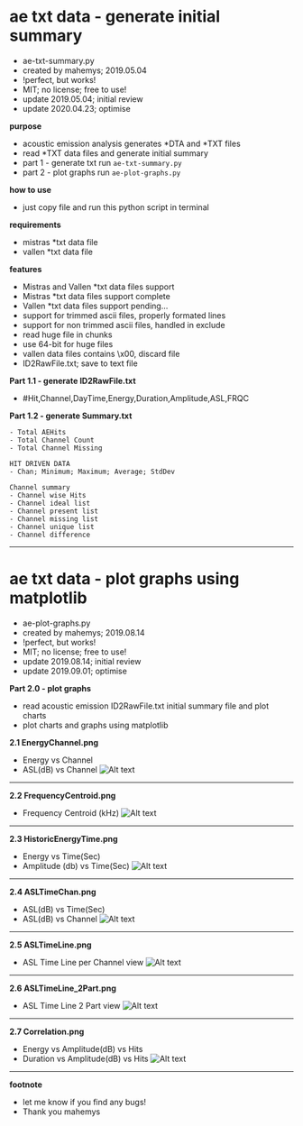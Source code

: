 # ae txt data - generate initial summary
- ae-txt-summary.py
- created by mahemys; 2019.05.04
- !perfect, but works!
- MIT; no license; free to use!
- update 2019.05.04; initial review
- update 2020.04.23; optimise

**purpose**
- acoustic emission analysis generates *DTA and *TXT files
- read *TXT data files and generate initial summary
- part 1 - generate txt run `ae-txt-summary.py`
- part 2 - plot graphs run `ae-plot-graphs.py`

**how to use**
- just copy file and run this python script in terminal

**requirements**
- mistras *txt data file
- vallen  *txt data file

**features**
- Mistras and Vallen *txt data files support
- Mistras *txt data files support complete
- Vallen  *txt data files support pending...
- support for trimmed ascii files, properly formated lines
- support for non trimmed ascii files, handled in exclude
- read huge file in chunks
- use 64-bit for huge files
- vallen data files contains \x00, discard file
- ID2RawFile.txt; save to text file

**Part 1.1 - generate ID2RawFile.txt**
- #Hit,Channel,DayTime,Energy,Duration,Amplitude,ASL,FRQC

**Part 1.2 - generate Summary.txt**
```
- Total AEHits
- Total Channel Count
- Total Channel Missing

HIT DRIVEN DATA
- Chan; Minimum; Maximum; Average; StdDev

Channel summary
- Channel wise Hits
- Channel ideal list
- Channel present list
- Channel missing list
- Channel unique list
- Channel difference
```

<hr>

# ae txt data - plot graphs using matplotlib
- ae-plot-graphs.py
- created by mahemys; 2019.08.14
- !perfect, but works!
- MIT; no license; free to use!
- update 2019.08.14; initial review
- update 2019.09.01; optimise

**Part 2.0 - plot graphs**
- read acoustic emission ID2RawFile.txt initial summary file and plot charts
- plot charts and graphs using matplotlib

**2.1 EnergyChannel.png**
- Energy vs Channel
- ASL(dB) vs Channel
![Alt text](/Images/EnergyChannel.png)

<hr>

**2.2 FrequencyCentroid.png**
- Frequency Centroid (kHz)
![Alt text](/Images/FrequencyCentroid.png)

<hr>

**2.3 HistoricEnergyTime.png**
- Energy vs Time(Sec)
- Amplitude (db) vs Time(Sec)
![Alt text](/Images/HistoricEnergyTime.png)

<hr>

**2.4 ASLTimeChan.png**
- ASL(dB) vs Time(Sec)
- ASL(dB) vs Channel
![Alt text](/Images/ASLTimeChan.png)

<hr>

**2.5 ASLTimeLine.png**
- ASL Time Line per Channel view
![Alt text](/Images/ASLTimeLine.png)

<hr>

**2.6 ASLTimeLine_2Part.png**
- ASL Time Line 2 Part view
![Alt text](/Images/ASLTimeLine_2Part.png)

<hr>

**2.7 Correlation.png**
- Energy vs Amplitude(dB) vs Hits
- Duration vs Amplitude(dB) vs Hits
![Alt text](/Images/Correlation.png)

<hr>

**footnote**
- let me know if you find any bugs!
- Thank you mahemys
